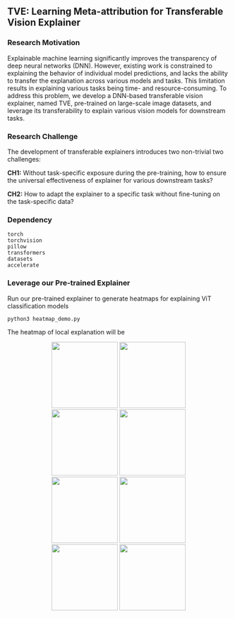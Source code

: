 ## TVE: Learning Meta-attribution for Transferable Vision Explainer

### Research Motivation

Explainable machine learning significantly improves the transparency of deep neural networks (DNN).
However, existing work is constrained to explaining the behavior of individual model predictions, and lacks the ability to transfer the explanation across various models and tasks.
This limitation results in explaining various tasks being time- and resource-consuming.
To address this problem, we develop a DNN-based transferable vision explainer, named TVE, pre-trained on large-scale image datasets, and leverage its transferability to explain various vision models for downstream tasks.


### Research Challenge

The development of transferable explainers introduces two non-trivial two challenges:

**CH1:** Without task-specific exposure during the pre-training, how to ensure the universal effectiveness of explainer for various downstream tasks? 

**CH2:** How to adapt the explainer to a specific  task without fine-tuning on the task-specific data?


### Dependency
````angular2html
torch 
torchvision
pillow
transformers
datasets
accelerate
````

### Leverage our Pre-trained Explainer

Run our pre-trained explainer to generate heatmaps for explaining ViT classification models
````angular2html
python3 heatmap_demo.py
````

The heatmap of local explanation will be
<div align=center>
<img width="150" height="150" src="https://anonymous.4open.science/r/LETA-D997/output/image/image-1-7-784.png">
<img width="150" height="150" src="https://anonymous.4open.science/r/LETA-D997/output/explanation/heatmap-image-1-7-784.png.png">
<br>
<img width="150" height="150" src="https://anonymous.4open.science/r/LETA-D997/output/image/image-0-9-416.png">
<img width="150" height="150" src="https://anonymous.4open.science/r/LETA-D997/output/explanation/heatmap-image-0-9-416.png.png">
<br>
<img width="150" height="150" src="https://anonymous.4open.science/r/LETA-D997/output/image/image-1-0-541.png">
<img width="150" height="150" src="https://anonymous.4open.science/r/LETA-D997/output/explanation/heatmap-image-1-0-541.png.png">
<br>
<img width="150" height="150" src="https://anonymous.4open.science/r/LETA-D997/output/image/image-1-30-542.png">
<img width="150" height="150" src="https://anonymous.4open.science/r/LETA-D997/output/explanation/heatmap-image-1-30-542.png.png">
</div>


